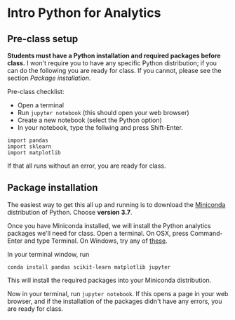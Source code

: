 # Intro Python for Analytics

## Pre-class setup
**Students must have a Python installation and required packages before class.** I won't require you to
have any specific Python distribution; if you can do the following you are ready for class. If you cannot, please
see the section *Package installation*.

Pre-class checklist:
* Open a terminal
* Run `jupyter notebook` (this should open your web browser)
* Create a new notebook (select the Python option)
* In your notebook, type the follwing and press Shift-Enter.

```
import pandas
import sklearn
import matplotlib
```

If that all runs without an error, you are ready for class. 

## Package installation
The easiest way to get
this all up and running is to download the [Miniconda](https://docs.conda.io/en/latest/miniconda.html) distribution of Python. Choose **version 3.7**.

Once you have Miniconda installed, we will install the Python analytics packages
we'll need for class. Open a terminal. On OSX, press Command-Enter and type Terminal. On Windows, try any of [these](https://www.isunshare.com/windows-10/4-ways-to-open-command-prompt-in-windows-10.html).

In your terminal window, run
```
conda install pandas scikit-learn matplotlib jupyter
```
This will install the required packages into your Miniconda distribution.

Now in your terminal, run `jupyter notebook`. If this opens a page in your web
browser, and if the installation of the packages didn't have any errors, you
are ready for class.
